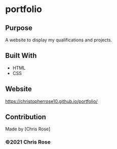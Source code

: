 # portfolio

## Purpose
A website to display my qualifications and projects.

## Built With
* HTML
* CSS

## Website
https://christopherrose10.github.io/portfolio/

## Contribution
Made by [Chris Rose]

### ©️2021 Chris Rose 
